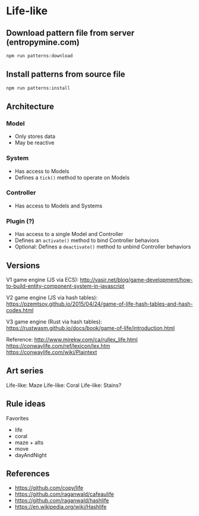 # Life-like

## Download pattern file from server (entropymine.com)

```sh
npm run patterns:download
```

## Install patterns from source file

```sh
npm run patterns:install
```

## Architecture

### Model

- Only stores data
- May be reactive

### System

- Has access to Models
- Defines a `tick()` method to operate on Models

### Controller

- Has access to Models and Systems

### Plugin (?)

- Has access to a single Model and Controller
- Defines an `activate()` method to bind Controller behaviors
- Optional: Defines a `deactivate()` method to unbind Controller behaviors

## Versions

V1 game engine (JS via ECS):
http://vasir.net/blog/game-development/how-to-build-entity-component-system-in-javascript

V2 game engine (JS via hash tables):
https://pzemtsov.github.io/2015/04/24/game-of-life-hash-tables-and-hash-codes.html

V3 game engine (Rust via hash tables):
https://rustwasm.github.io/docs/book/game-of-life/introduction.html

Reference:
http://www.mirekw.com/ca/rullex_life.html
https://conwaylife.com/ref/lexicon/lex.htm
https://conwaylife.com/wiki/Plaintext

## Art series

Life-like: Maze
Life-like: Coral
Life-like: Stains?

## Rule ideas

Favorites

- life
- coral
- maze + alts
- move
- dayAndNight

## References

- https://github.com/copy/life
- https://github.com/raganwald/cafeaulife
- https://github.com/raganwald/hashlife
- https://en.wikipedia.org/wiki/Hashlife
